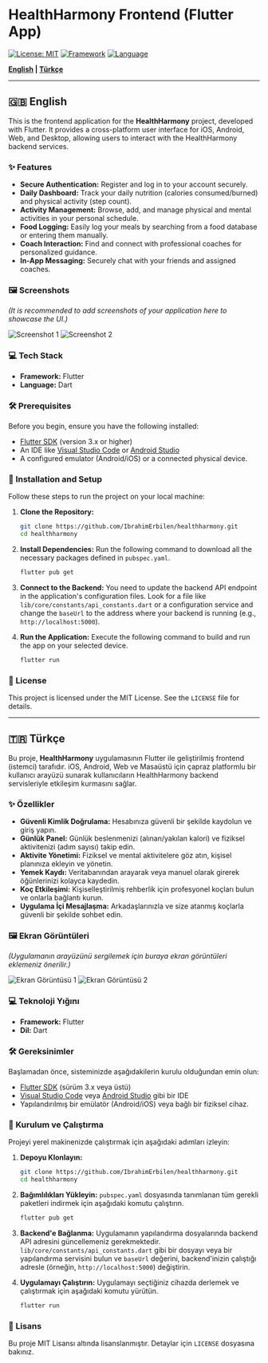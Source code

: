 # HealthHarmony Frontend (Flutter App)

[![License: MIT](https://img.shields.io/badge/License-MIT-yellow.svg)](https://opensource.org/licenses/MIT)
[![Framework](https://img.shields.io/badge/Framework-Flutter-blue)](https://flutter.dev)
[![Language](https://img.shields.io/badge/Language-Dart-cyan)](https://dart.dev)

**[English](#-english) | [Türkçe](#-türkçe)**

---

## 🇬🇧 English

<a name="english"></a>

This is the frontend application for the **HealthHarmony** project, developed with Flutter. It provides a cross-platform user interface for iOS, Android, Web, and Desktop, allowing users to interact with the HealthHarmony backend services.

### ✨ Features

-   **Secure Authentication:** Register and log in to your account securely.
-   **Daily Dashboard:** Track your daily nutrition (calories consumed/burned) and physical activity (step count).
-   **Activity Management:** Browse, add, and manage physical and mental activities in your personal schedule.
-   **Food Logging:** Easily log your meals by searching from a food database or entering them manually.
-   **Coach Interaction:** Find and connect with professional coaches for personalized guidance.
-   **In-App Messaging:** Securely chat with your friends and assigned coaches.

### 🖼️ Screenshots

*(It is recommended to add screenshots of your application here to showcase the UI.)*

![Screenshot 1](link_to_your_screenshot1.png)
![Screenshot 2](link_to_your_screenshot2.png)

### 💻 Tech Stack

-   **Framework:** Flutter
-   **Language:** Dart

### 🛠️ Prerequisites

Before you begin, ensure you have the following installed:
-   [Flutter SDK](https://flutter.dev/docs/get-started/install) (version 3.x or higher)
-   An IDE like [Visual Studio Code](https://code.visualstudio.com/) or [Android Studio](https://developer.android.com/studio)
-   A configured emulator (Android/iOS) or a connected physical device.

### 🚀 Installation and Setup

Follow these steps to run the project on your local machine:

1.  **Clone the Repository:**
    ```sh
    git clone https://github.com/IbrahimErbilen/healthharmony.git
    cd healthharmony
    ```

2.  **Install Dependencies:**
    Run the following command to download all the necessary packages defined in `pubspec.yaml`.
    ```sh
    flutter pub get
    ```

3.  **Connect to the Backend:**
    You need to update the backend API endpoint in the application's configuration files. Look for a file like `lib/core/constants/api_constants.dart` or a configuration service and change the `baseUrl` to the address where your backend is running (e.g., `http://localhost:5000`).

4.  **Run the Application:**
    Execute the following command to build and run the app on your selected device.
    ```sh
    flutter run
    ```

### 📄 License

This project is licensed under the MIT License. See the `LICENSE` file for details.

---

## 🇹🇷 Türkçe

<a name="turkce"></a>

Bu proje, **HealthHarmony** uygulamasının Flutter ile geliştirilmiş frontend (istemci) tarafıdır. iOS, Android, Web ve Masaüstü için çapraz platformlu bir kullanıcı arayüzü sunarak kullanıcıların HealthHarmony backend servisleriyle etkileşim kurmasını sağlar.

### ✨ Özellikler

-   **Güvenli Kimlik Doğrulama:** Hesabınıza güvenli bir şekilde kaydolun ve giriş yapın.
-   **Günlük Panel:** Günlük beslenmenizi (alınan/yakılan kalori) ve fiziksel aktivitenizi (adım sayısı) takip edin.
-   **Aktivite Yönetimi:** Fiziksel ve mental aktivitelere göz atın, kişisel planınıza ekleyin ve yönetin.
-   **Yemek Kaydı:** Veritabanından arayarak veya manuel olarak girerek öğünlerinizi kolayca kaydedin.
-   **Koç Etkileşimi:** Kişiselleştirilmiş rehberlik için profesyonel koçları bulun ve onlarla bağlantı kurun.
-   **Uygulama İçi Mesajlaşma:** Arkadaşlarınızla ve size atanmış koçlarla güvenli bir şekilde sohbet edin.

### 🖼️ Ekran Görüntüleri

*(Uygulamanın arayüzünü sergilemek için buraya ekran görüntüleri eklemeniz önerilir.)*

![Ekran Görüntüsü 1](link_to_your_screenshot1.png)
![Ekran Görüntüsü 2](link_to_your_screenshot2.png)

### 💻 Teknoloji Yığını

-   **Framework:** Flutter
-   **Dil:** Dart

### 🛠️ Gereksinimler

Başlamadan önce, sisteminizde aşağıdakilerin kurulu olduğundan emin olun:
-   [Flutter SDK](https://flutter.dev/docs/get-started/install) (sürüm 3.x veya üstü)
-   [Visual Studio Code](https://code.visualstudio.com/) veya [Android Studio](https://developer.android.com/studio) gibi bir IDE
-   Yapılandırılmış bir emülatör (Android/iOS) veya bağlı bir fiziksel cihaz.

### 🚀 Kurulum ve Çalıştırma

Projeyi yerel makinenizde çalıştırmak için aşağıdaki adımları izleyin:

1.  **Depoyu Klonlayın:**
    ```sh
    git clone https://github.com/IbrahimErbilen/healthharmony.git
    cd healthharmony
    ```

2.  **Bağımlılıkları Yükleyin:**
    `pubspec.yaml` dosyasında tanımlanan tüm gerekli paketleri indirmek için aşağıdaki komutu çalıştırın.
    ```sh
    flutter pub get
    ```

3.  **Backend'e Bağlanma:**
    Uygulamanın yapılandırma dosyalarında backend API adresini güncellemeniz gerekmektedir. `lib/core/constants/api_constants.dart` gibi bir dosyayı veya bir yapılandırma servisini bulun ve `baseUrl` değerini, backend'inizin çalıştığı adresle (örneğin, `http://localhost:5000`) değiştirin.

4.  **Uygulamayı Çalıştırın:**
    Uygulamayı seçtiğiniz cihazda derlemek ve çalıştırmak için aşağıdaki komutu yürütün.
    ```sh
    flutter run
    ```

### 📄 Lisans

Bu proje MIT Lisansı altında lisanslanmıştır. Detaylar için `LICENSE` dosyasına bakınız.
